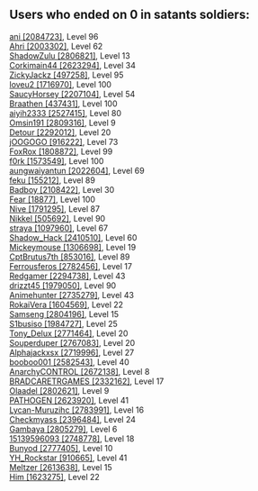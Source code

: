 ## Users who ended on 0 in satants soldiers:  
[ani [2084723]](https://www.torn.com/profiles.php?XID=[2084723]), Level 96  
[Ahri [2003302]](https://www.torn.com/profiles.php?XID=[2003302]), Level 62  
[ShadowZulu [2806821]](https://www.torn.com/profiles.php?XID=[2806821]), Level 13  
[Corkimain44 [2623294]](https://www.torn.com/profiles.php?XID=[2623294]), Level 34  
[ZickyJackz [497258]](https://www.torn.com/profiles.php?XID=[497258]), Level 95  
[loveu2 [1716970]](https://www.torn.com/profiles.php?XID=[1716970]), Level 100  
[SaucyHorsey [2207104]](https://www.torn.com/profiles.php?XID=[2207104]), Level 54  
[Braathen [437431]](https://www.torn.com/profiles.php?XID=[437431]), Level 100  
[aiyih2333 [2527415]](https://www.torn.com/profiles.php?XID=[2527415]), Level 80  
[Omsin191 [2809316]](https://www.torn.com/profiles.php?XID=[2809316]), Level 9  
[Detour [2292012]](https://www.torn.com/profiles.php?XID=[2292012]), Level 20  
[jOOGOGO [916222]](https://www.torn.com/profiles.php?XID=[916222]), Level 73  
[FoxRox [1808872]](https://www.torn.com/profiles.php?XID=[1808872]), Level 99  
[f0rk [1573549]](https://www.torn.com/profiles.php?XID=[1573549]), Level 100  
[aungwaiyantun [2022604]](https://www.torn.com/profiles.php?XID=[2022604]), Level 69  
[feku [155212]](https://www.torn.com/profiles.php?XID=[155212]), Level 89  
[Badboy [2108422]](https://www.torn.com/profiles.php?XID=[2108422]), Level 30  
[Fear [18877]](https://www.torn.com/profiles.php?XID=[18877]), Level 100  
[Nive [1791295]](https://www.torn.com/profiles.php?XID=[1791295]), Level 87  
[Nikkel [505692]](https://www.torn.com/profiles.php?XID=[505692]), Level 90  
[straya [1097960]](https://www.torn.com/profiles.php?XID=[1097960]), Level 67  
[Shadow_Hack [2410510]](https://www.torn.com/profiles.php?XID=[2410510]), Level 60  
[Mickeymouse [1306698]](https://www.torn.com/profiles.php?XID=[1306698]), Level 19  
[CptBrutus7th [853016]](https://www.torn.com/profiles.php?XID=[853016]), Level 89  
[Ferrousferos [2782456]](https://www.torn.com/profiles.php?XID=[2782456]), Level 17  
[Redgamer [2294738]](https://www.torn.com/profiles.php?XID=[2294738]), Level 43  
[drizzt45 [1979050]](https://www.torn.com/profiles.php?XID=[1979050]), Level 90  
[Animehunter [2735279]](https://www.torn.com/profiles.php?XID=[2735279]), Level 43  
[RokaiVera [1604569]](https://www.torn.com/profiles.php?XID=[1604569]), Level 22  
[Samseng [2804196]](https://www.torn.com/profiles.php?XID=[2804196]), Level 15  
[S1busiso [1984727]](https://www.torn.com/profiles.php?XID=[1984727]), Level 25  
[Tony_Delux [2771464]](https://www.torn.com/profiles.php?XID=[2771464]), Level 20  
[Souperduper [2767083]](https://www.torn.com/profiles.php?XID=[2767083]), Level 20  
[Alphajackxsx [2719996]](https://www.torn.com/profiles.php?XID=[2719996]), Level 27  
[booboo001 [2582543]](https://www.torn.com/profiles.php?XID=[2582543]), Level 40  
[AnarchyCONTROL [2672138]](https://www.torn.com/profiles.php?XID=[2672138]), Level 8  
[BRADCARETRGAMES [2332162]](https://www.torn.com/profiles.php?XID=[2332162]), Level 17  
[Olaadel [2802621]](https://www.torn.com/profiles.php?XID=[2802621]), Level 9  
[PATHOGEN [2623920]](https://www.torn.com/profiles.php?XID=[2623920]), Level 41  
[Lycan-Muruzihc [2783991]](https://www.torn.com/profiles.php?XID=[2783991]), Level 16  
[Checkmyass [2396484]](https://www.torn.com/profiles.php?XID=[2396484]), Level 24  
[Gambaya [2805279]](https://www.torn.com/profiles.php?XID=[2805279]), Level 6  
[15139596093 [2748778]](https://www.torn.com/profiles.php?XID=[2748778]), Level 18  
[Bunyod [2777405]](https://www.torn.com/profiles.php?XID=[2777405]), Level 10  
[YH_Rockstar [910665]](https://www.torn.com/profiles.php?XID=[910665]), Level 41  
[Meltzer [2613638]](https://www.torn.com/profiles.php?XID=[2613638]), Level 15  
[Him [1623275]](https://www.torn.com/profiles.php?XID=[1623275]), Level 22  
